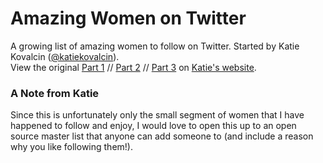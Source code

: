 # Amazing Women on Twitter
A growing list of amazing women to follow on Twitter. Started by Katie Kovalcin ([@katiekovalcin](https://twitter.com/katiekovalcin)).  
View the original [Part 1](http://kovalc.in/2015/02/17/women-pt1.html) // [Part 2](http://kovalc.in/2015/02/18/women-pt2.html) // [Part 3](http://kovalc.in/2015/02/19/women-pt3.html) on [Katie's website](http://kovalc.in/).

### A Note from Katie
Since this is unfortunately only the small segment of women that I have happened to follow and enjoy, I would love to open this up to an open source master list that anyone can add someone to (and include a reason why you like following them!).
